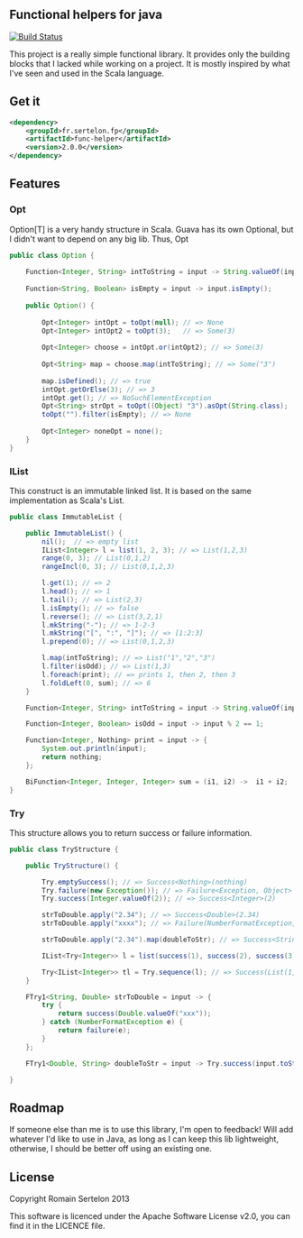 ## Functional helpers for java

[![Build Status](https://travis-ci.org/rsertelon/func-helper.svg?branch=master)](https://travis-ci.org/rsertelon/func-helper)

This project is a really simple functional library. It provides only the building blocks that I lacked while working on a project. It is mostly inspired by what I've seen and used in the Scala language.

## Get it

```xml
<dependency>
    <groupId>fr.sertelon.fp</groupId>
    <artifactId>func-helper</artifactId>
    <version>2.0.0</version>
</dependency>
```

## Features

### Opt

Option[T] is a very handy structure in Scala. Guava has its own Optional<T>, but I didn't want to depend on any big lib. Thus, Opt<T>

```java
public class Option {
	
	Function<Integer, String> intToString = input -> String.valueOf(input);
	
	Function<String, Boolean> isEmpty = input -> input.isEmpty();
	
	public Option() {
				
		Opt<Integer> intOpt = toOpt(null); // => None
		Opt<Integer> intOpt2 = toOpt(3);   // => Some(3)
		
		Opt<Integer> choose = intOpt.or(intOpt2); // => Some(3)
		
		Opt<String> map = choose.map(intToString); // => Some("3")
		
		map.isDefined(); // => true
		intOpt.getOrElse(3); // => 3
		intOpt.get(); // => NoSuchElementException
		Opt<String> strOpt = toOpt((Object) "3").asOpt(String.class);
		toOpt("").filter(isEmpty); // => None		
		
		Opt<Integer> noneOpt = none();
	}
}
```
### IList

This construct is an immutable linked list. It is based on the same implementation as Scala's List.

```java
public class ImmutableList {

    public ImmutableList() {
        nil();  // => empty list
        IList<Integer> l = list(1, 2, 3); // => List(1,2,3)
        range(0, 3); // List(0,1,2)
        rangeIncl(0, 3); // List(0,1,2,3)

        l.get(1); // => 2
        l.head(); // => 1
        l.tail(); // => List(2,3)
        l.isEmpty(); // => false
        l.reverse(); // => List(3,2,1)
        l.mkString("-"); // => 1-2-3
        l.mkString("[", ":", "]"); // => [1:2:3]
        l.prepend(0); // => List(0,1,2,3)

        l.map(intToString); // => List("1","2","3")
        l.filter(isOdd); // => List(1,3)
        l.foreach(print); // => prints 1, then 2, then 3
        l.foldLeft(0, sum); // => 6
    }

    Function<Integer, String> intToString = input -> String.valueOf(input);

    Function<Integer, Boolean> isOdd = input -> input % 2 == 1;

    Function<Integer, Nothing> print = input -> {
        System.out.println(input);
        return nothing;
    };

    BiFunction<Integer, Integer, Integer> sum = (i1, i2) ->  i1 + i2;
}

```

### Try

This structure allows you to return success or failure information.

```java
public class TryStructure {

    public TryStructure() {

        Try.emptySuccess(); // => Success<Nothing>(nothing)
        Try.failure(new Exception()); // => Failure<Exception, Object>
        Try.success(Integer.valueOf(2)); // => Success<Integer>(2)

        strToDouble.apply("2.34"); // => Success<Double>(2.34)
        strToDouble.apply("xxxx"); // => Failure(NumberFormatException, Double>

        strToDouble.apply("2.34").map(doubleToStr); // => Success<String>("2.34")

        IList<Try<Integer>> l = list(success(1), success(2), success(3));

        Try<IList<Integer>> tl = Try.sequence(l); // => Success(List(1,2,3)) 
    }

    FTry1<String, Double> strToDouble = input -> {
        try {
            return success(Double.valueOf("xxx"));
        } catch (NumberFormatException e) {
            return failure(e);
        }
    };

    FTry1<Double, String> doubleToStr = input -> Try.success(input.toString());

}
```

## Roadmap

If someone else than me is to use this library, I'm open to feedback! Will add whatever I'd like to use in Java, as long as I can keep this lib lightweight, otherwise, I should be better off using an existing one.

## License

Copyright Romain Sertelon 2013

This software is licenced under the Apache Software License v2.0, you can find it in the LICENCE file.
